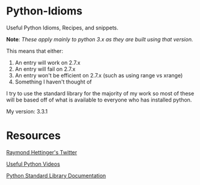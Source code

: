 Python-Idioms
=============

Useful Python Idioms, Recipes,  and snippets.

**Note**: *These apply mainly to python 3.x as they are built using that version.*

This means that either:

1. An entry will work on 2.7.x
2. An entry will fail on 2.7.x
3. An entry won't be efficient on 2.7.x (such as using range vs xrange)
4. Something I haven't thought of

I try to use the standard library for the majority of my work so most of these will be based
off of what is available to everyone who has installed python.

My version: 3.3.1

Resources
=========
[Raymond Hettinger's Twitter](https://twitter.com/raymondh)

[Useful Python Videos](http://www.youtube.com/watch?v=sPiWg5jSoZI&list=PLJaXNHXr5Ws3MpYMlRXTyrg_NMz1NhF__)

[Python Standard Library Documentation](http://docs.python.org/3.3/library/)
